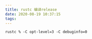 ```yaml
---
title: rustc 编译release
date: 2020-08-19 10:37:15
tags:
---
```


```shell
rustc % -C opt-level=3 -C debuginfo=0
```
